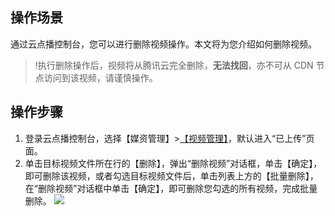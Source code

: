 ## 操作场景
通过云点播控制台，您可以进行删除视频操作。本文将为您介绍如何删除视频。
> !执行删除操作后，视频将从腾讯云完全删除，**无法找回**，亦不可从 CDN 节点访问到该视频，请谨慎操作。

## 操作步骤
1. 登录云点播控制台，选择【媒资管理】>[【视频管理】](https://console.cloud.tencent.com/vod/media)，默认进入“已上传”页面。
2. 单击目标视频文件所在行的【删除】，弹出“删除视频”对话框，单击【确定】，即可删除该视频，或者勾选目标视频文件后，单击列表上方的【批量删除】，在“删除视频”对话框中单击【确定】，即可删除您勾选的所有视频，完成批量删除。
![](https://main.qcloudimg.com/raw/8ca31c1b66c37094000de8c3b39443e2.png)

